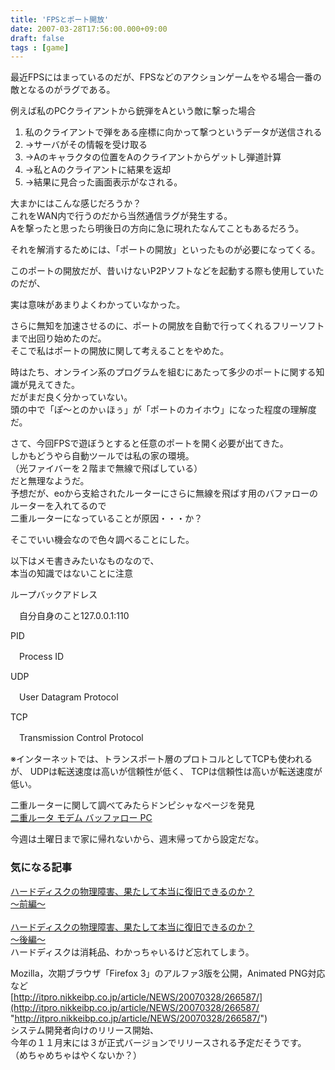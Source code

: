 ```yaml
---
title: 'FPSとポート開放'
date: 2007-03-28T17:56:00.000+09:00
draft: false
tags : [game]
---
```


最近FPSにはまっているのだが、FPSなどのアクションゲームをやる場合一番の敵となるのがラグである。  
  
例えば私のPCクライアントから銃弾をAという敵に撃った場合  
  

1.  私のクライアントで弾をある座標に向かって撃つというデータが送信される
2.  →サーバがその情報を受け取る
3.  →Aのキャラクタの位置をAのクライアントからゲットし弾道計算
4.  →私とAのクライアントに結果を返却
5.  →結果に見合った画面表示がなされる。

  
大まかにはこんな感じだろうか？  
これをWAN内で行うのだから当然通信ラグが発生する。  
Aを撃ったと思ったら明後日の方向に急に現れたなんてこともあるだろう。  
  
それを解消するためには、「ポートの開放」といったものが必要になってくる。  
  
このポートの開放だが、昔いけないP2Pソフトなどを起動する際も使用していたのだが、  
  
実は意味があまりよくわかっていなかった。  
  
さらに無知を加速させるのに、ポートの開放を自動で行ってくれるフリーソフトまで出回り始めたのだ。  
そこで私はポートの開放に関して考えることをやめた。  
  
  
時はたち、オンライン系のプログラムを組むにあたって多少のポートに関する知識が見えてきた。  
だがまだ良く分かっていない。  
頭の中で「ぽ～とのかぃほぅ」が「ポートのカイホウ」になった程度の理解度だ。  
  
  
さて、今回FPSで遊ぼうとすると任意のポートを開く必要が出てきた。  
しかもどうやら自動ツールでは私の家の環境。  
（光ファイバーを２階まで無線で飛ばしている）  
だと無理なようだ。  
予想だが、eoから支給されたルーターにさらに無線を飛ばす用のバファローのルーターを入れてるので  
二重ルーターになっていることが原因・・・か？  
  
そこでいい機会なので色々調べることにした。  
  
以下はメモ書きみたいなものなので、  
本当の知識ではないことに注意  
  

ループバックアドレス

　自分自身のこと127.0.0.1:110

PID

　Process ID

UDP

　User Datagram Protocol

TCP

　Transmission Control Protocol

※インターネットでは、トランスポート層のプロトコルとしてTCPも使われるが、 UDPは転送速度は高いが信頼性が低く、 TCPは信頼性は高いが転送速度が低い。  
  
二重ルーターに関して調べてみたらドンピシャなページを発見  
[二重ルータ モデム バッファロー PC](http://ratan.dyndns.info/help/nijyuuru-ta-baffaro-.html "二重ルータ モデム バッファロー PC")  
  
今週は土曜日まで家に帰れないから、週末帰ってから設定だな。  
  
  

### 気になる記事

[ハードディスクの物理障害、果たして本当に復旧できるのか？  
～前編～](http://gigazine.net/index.php?/news/comments/20070328_hdd_repair_01/%20 "ハードディスクの物理障害、果たして本当に復旧できるのか？～前編～")  
[](http://gigazine.net/index.php?/news/comments/20070328_hdd_repair_01/ "http://gigazine.net/index.php?/news/comments/20070328_hdd_repair_01/")  
[ハードディスクの物理障害、果たして本当に復旧できるのか？  
～後編～](http://gigazine.net/index.php?/news/comments/20070328_hdd_repair_02/%20 "ハードディスクの物理障害、果たして本当に復旧できるのか？～後編～")  
ハードディスクは消耗品、わかっちゃいるけど忘れてしまう。  
  
Mozilla，次期ブラウザ「Firefox 3」のアルファ3版を公開，Animated PNG対応など  
[http://itpro.nikkeibp.co.jp/article/NEWS/20070328/266587/](http://itpro.nikkeibp.co.jp/article/NEWS/20070328/266587/ "http://itpro.nikkeibp.co.jp/article/NEWS/20070328/266587/")  
システム開発者向けのリリース開始、  
今年の１１月末には３が正式バージョンでリリースされる予定だそうです。  
（めちゃめちゃはやくないか？）